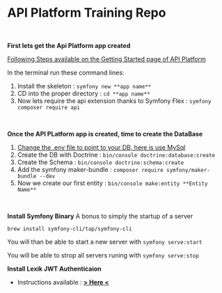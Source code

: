 # API Platform Training Repo #

<br />

**First lets get the Api Platform app created**

[Following Steps available on the Getting Started page of API Platform](https://api-platform.com/docs/distribution/#using-symfony-cli)

In the terminal run these command lines:

1. Install the skeleton : `symfony new **app name**`
2. CD into the proper directory : `cd **app name**`
3. Now lets require the api extension thanks to Symfony Flex : `symfony composer require api`

<br />

**Once the API PLatform app is created, time to create the DataBase**

1. [Change the .env file to point to your DB, here is use MySql](mysql://user:password@127.0.0.1:3306/dbname)
2. Create the DB with Doctrine : ```bin/console doctrine:database:create```
3. Create the Schema : ```bin/console doctrine:schema:create```
4. Add the symfony maker-bundle : ```composer require symfony/maker-bundle --dev```
4. Now we create our first entity : ```bin/console make:entity **Entity Name**```

<br />

**Install Symfony Binary**
A bonus to simply the startup of a server

~~~
brew install symfony-cli/tap/symfony-cli 
~~~

You will than be able to start a new server with `symfony serve:start`

You will be able to strop all servers runing with `symfony serve:stop`

**Install Lexik JWT Authenticaion**

- Instructions available : [ **> Here <**  ](https://github.com/lexik/LexikJWTAuthenticationBundle/blob/2.x/Resources/doc/index.rst#getting-started)
